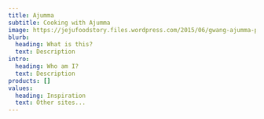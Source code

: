```yaml
---
title: Ajumma
subtitle: Cooking with Ajumma
image: https://jejufoodstory.files.wordpress.com/2015/06/gwang-ajumma-px1.jpg
blurb:
  heading: What is this?
  text: Description
intro:
  heading: Who am I?
  text: Description
products: []
values:
  heading: Inspiration
  text: Other sites...
---
```

